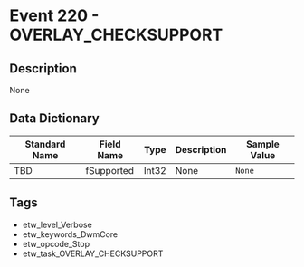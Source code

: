 # Event 220 - OVERLAY_CHECKSUPPORT

## Description
None

## Data Dictionary
|Standard Name|Field Name|Type|Description|Sample Value|
|---|---|---|---|---|
|TBD|fSupported|Int32|None|`None`|

## Tags
* etw_level_Verbose
* etw_keywords_DwmCore
* etw_opcode_Stop
* etw_task_OVERLAY_CHECKSUPPORT